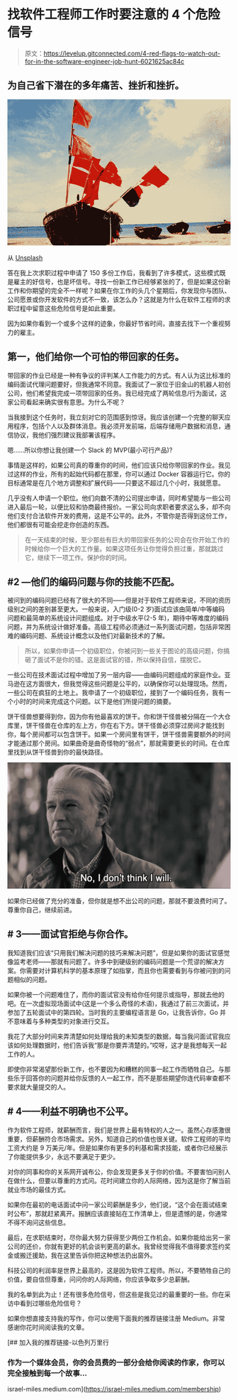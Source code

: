 # 找软件工程师工作时要注意的 4 个危险信号

> 原文：<https://levelup.gitconnected.com/4-red-flags-to-watch-out-for-in-the-software-engineer-job-hunt-6021625ac84c>

## 为自己省下潜在的多年痛苦、挫折和挫折。

![](img/28b99b52526fc5fd004a466796d22502.png)

从 [Unsplash](https://unsplash.com/photos/FKY6We4KUPo)

答在我上次求职过程中申请了 150 多份工作后，我看到了许多模式，这些模式既是雇主的好信号，也是坏信号。寻找一份新工作已经够紧张的了，但是如果这份新工作和你期望的完全不一样呢？如果在你工作的头几个星期后，你发现你与团队、公司愿景或你开发软件的方式不一致，该怎么办？这就是为什么在软件工程师的求职过程中留意这些危险信号是如此重要。

因为如果你看到一个或多个这样的迹象，你最好节省时间，直接去找下一个重视努力的雇主。

## 第一，他们给你一个可怕的带回家的任务。

带回家的作业已经是一种有争议的评判某人工作能力的方式。有人认为这比标准的编码面试代理问题要好，但我通常不同意。我面试了一家位于旧金山的机器人初创公司，他们希望我完成一项带回家的任务。我已经完成了两轮信息/行为面试，这家公司看起来确实很有意思。为什么不呢？

当我接到这个任务时，我立刻对它的范围感到惊讶。我应该创建一个完整的聊天应用程序，包括个人以及群体消息。我必须开发前端，后端存储用户数据和消息，通信协议，我他们强烈建议我部署该程序。

嗯……所以你想让我创建一个 Slack 的 MVP(最小可行产品)?

事情是这样的，如果公司真的尊重你的时间，他们应该只给你带回家的作业。我见过这样的作业，所有的起始代码都在那里，你可以通过 Docker 容器运行它。你的目标通常是在几个地方调整和扩展代码——只要这不超过几个小时，我就愿意。

几乎没有人申请一个职位。他们向数不清的公司提出申请，同时希望能与一些公司进入最后一轮，以便比较和协商最终报价。一家公司向求职者要求这么多，却不向他们支付合法软件开发的费用，这是不公平的。此外，不管你是否得到这份工作，他们都很有可能会挖走你创造的东西。

> 在一天结束的时候，至少那些有巨大的带回家任务的公司会在你开始工作的时候给你一个巨大的工作量。如果这项任务让你觉得负担过重，那就跳过它，继续下一项工作。保护你的时间。

## #2 —他们的编码问题与你的技能不匹配。

被问到的编码问题已经有了很大的不同——但是对于软件工程师来说，不同的资历级别之间的差别甚至更大。一般来说，入门级(0-2 岁)面试应该由简单/中等编码问题和最简单的系统设计问题组成。对于中级水平(2-5 年)，期待中等难度的编码问题，并为系统设计做好准备。高级工程师必须通过一系列面试问题，包括非常困难的编码问题、系统设计概念以及他们对最新技术的了解。

> 所以，如果你申请一个初级职位，你被问到一些关于图论的高级问题，你搞砸了面试不是你的错。这是面试官的错，所以保持自信，摆脱它。

一些公司在技术面试过程中增加了另一层内容——由编码问题组成的家庭作业。亚马逊在这方面很大，但我觉得这些问题是公平的，以确保你可以处理现场。然而，一些公司在疯狂的土地上。我申请了一个初级职位，接到了一个编码任务，我有一个小时的时间来完成这个问题。以下是他们所提问题的摘要。

饼干怪兽想要得到你，因为你有他最喜欢的饼干。你和饼干怪兽被分隔在一个大仓库里，饼干怪兽在仓库的左上方，你在右下方。饼干怪兽必须穿过房间才能找到你，每个房间都可以包含饼干。如果一个房间里有饼干，饼干怪兽需要额外的时间才能通过那个房间。如果曲奇是曲奇怪物的“弱点”，那就需要更长的时间。在仓库里找到从饼干怪兽到你的最快路径。

![](img/e322750e399f8d086bac5c53687f136e.png)

如果你已经做了充分的准备，但你就是想不出公司的问题，那就不要浪费时间了。尊重你自己，继续前进。

## # 3——面试官拒绝与你合作。

我知道我们应该“只用我们解决问题的技巧来解决问题”，但是如果你的面试官感觉像监考老师——那就有问题了。许多中到硬级别的编码问题是一个荒谬的解决方案。你需要对计算机科学的基本原理了如指掌，而且你也需要看到与你被问到的问题相似的问题。

如果你被一个问题难住了，而你的面试官没有给你任何提示或指导，那就去他的吧。在一次虚拟现场面试中(这是一个多么奇怪的术语)，我通过了前三次面试，并参加了五轮面试中的第四轮。当时我的主要编程语言是 Go，让我告诉你，Go 并不意味着与多种类型的对象进行交互。

我花了大部分时间来弄清楚如何处理给我的未知类型的数据，每当我问面试官我应该如何处理数据时，他们告诉我“那是你要弄清楚的。”哎呀，这才是我想每天一起工作的人。

即使你非常渴望那份新工作，也不要因为和糟糕的同事一起工作而牺牲自己。与那些乐于回答你的问题并给你反馈的人一起工作，而不是那些期望你连代码审查都不要求就大量提交的人。

## # 4——利益不明确也不公平。

作为软件工程师，就薪酬而言，我们是世界上最有特权的人之一。虽然心存感激很重要，但薪酬符合市场需求。另外，知道自己的价值也很关键。软件工程师的平均工资大约是 9 万美元/年。但是如果你有更多的利基和需求技能，或者你已经展示了你能提供多少，永远不要满足于更少。

对你的同事和你的关系网开诚布公，你会发现更多关于你的价值。不要害怕问别人在做什么，但要以尊重的方式问。花时间建立你的人际网络，因为这是你了解当前就业市场的最佳方式。

如果你在最初的电话面试中问一家公司薪酬是多少，他们说，“这个会在面试结束时公布”，那就赶紧离开。报酬应该直接贴在工作清单上，但是遗憾的是，你通常不得不询问这些信息。

最后，在求职结束时，尽你最大努力获得至少两份工作机会。如果你能给出另一家公司的还价，你就有更好的机会谈判更高的薪水。我曾经觉得我不值得要求签约奖金或搬迁援助，我在这里告诉你把这种想法扔出窗外。

科技公司的利润率是世界上最高的，这是因为软件工程师。所以，不要牺牲自己的价值，要自信但尊重，问问你的人际网络，你应该争取多少总薪酬。

我的名单到此为止！还有很多危险信号，但这些是我见过的最重要的一些。你在采访中看到过哪些危险信号？

如果你想直接支持我的写作，你可以使用下面我的推荐链接注册 Medium。非常感谢你花时间阅读我的文章。

[](https://israel-miles.medium.com/membership) [## 加入我的推荐链接-以色列万里行

### 作为一个媒体会员，你的会员费的一部分会给你阅读的作家，你可以完全接触到每一个故事…

israel-miles.medium.com](https://israel-miles.medium.com/membership)